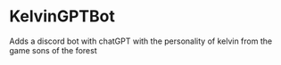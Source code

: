# KelvinGPTBot
Adds a discord bot with chatGPT with the personality of kelvin from the game sons of the forest
